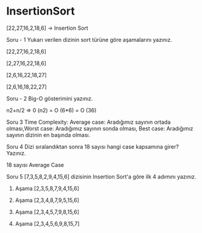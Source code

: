 # InsertionSort

[22,27,16,2,18,6] -> Insertion Sort

Soru - 1 Yukarı verilen dizinin sort türüne göre aşamalarını yazınız.

[22,27,16,2,18,6]

[2,27,16,22,18,6]

[2,6,16,22,18,27]

[2,6,16,18,22,27]


Soru - 2 Big-O gösterimini yazınız.

n2+n/2  =>  0 (n2) = O (6*6) = O (36)


Soru 3 Time Complexity: Average case: Aradığımız sayının ortada olması,Worst case: Aradığımız sayının sonda olması, Best case: Aradığımız sayının dizinin en başında olması.

Soru 4 Dizi sıralandıktan sonra 18 sayısı hangi case kapsamına girer? Yazınız.

18 sayısı Average Case


Soru 5 [7,3,5,8,2,9,4,15,6] dizisinin Insertion Sort'a göre ilk 4 adımını yazınız.

1. Aşama [2,3,5,8,7,9,4,15,6]

2. Aşama [2,3,4,8,7,9,5,15,6]

3. Aşama [2,3,4,5,7,9,8,15,6]

3. Aşama [2,3,4,5,6,9,8,15,7]








